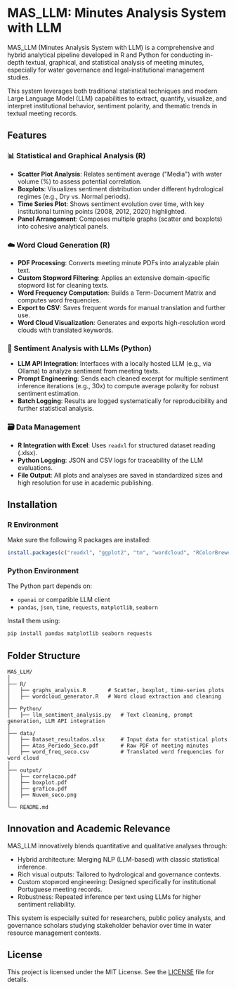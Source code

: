 
# MAS_LLM: Minutes Analysis System with LLM

MAS_LLM (Minutes Analysis System with LLM) is a comprehensive and hybrid analytical pipeline developed in R and Python for conducting in-depth textual, graphical, and statistical analysis of meeting minutes, especially for water governance and legal-institutional management studies.

This system leverages both traditional statistical techniques and modern Large Language Model (LLM) capabilities to extract, quantify, visualize, and interpret institutional behavior, sentiment polarity, and thematic trends in textual meeting records.

## Features

### 📊 Statistical and Graphical Analysis (R)

- **Scatter Plot Analysis**: Relates sentiment average ("Media") with water volume (%) to assess potential correlation.
- **Boxplots**: Visualizes sentiment distribution under different hydrological regimes (e.g., Dry vs. Normal periods).
- **Time Series Plot**: Shows sentiment evolution over time, with key institutional turning points (2008, 2012, 2020) highlighted.
- **Panel Arrangement**: Composes multiple graphs (scatter and boxplots) into cohesive analytical panels.

### ☁️ Word Cloud Generation (R)

- **PDF Processing**: Converts meeting minute PDFs into analyzable plain text.
- **Custom Stopword Filtering**: Applies an extensive domain-specific stopword list for cleaning texts.
- **Word Frequency Computation**: Builds a Term-Document Matrix and computes word frequencies.
- **Export to CSV**: Saves frequent words for manual translation and further use.
- **Word Cloud Visualization**: Generates and exports high-resolution word clouds with translated keywords.

### 🤖 Sentiment Analysis with LLMs (Python)

- **LLM API Integration**: Interfaces with a locally hosted LLM (e.g., via Ollama) to analyze sentiment from meeting texts.
- **Prompt Engineering**: Sends each cleaned excerpt for multiple sentiment inference iterations (e.g., 30x) to compute average polarity for robust sentiment estimation.
- **Batch Logging**: Results are logged systematically for reproducibility and further statistical analysis.

### 🗃️ Data Management

- **R Integration with Excel**: Uses `readxl` for structured dataset reading (.xlsx).
- **Python Logging**: JSON and CSV logs for traceability of the LLM evaluations.
- **File Output**: All plots and analyses are saved in standardized sizes and high resolution for use in academic publishing.

## Installation

### R Environment

Make sure the following R packages are installed:

```r
install.packages(c("readxl", "ggplot2", "tm", "wordcloud", "RColorBrewer", "ggwordcloud", "tidyr"))
```

### Python Environment

The Python part depends on:

- `openai` or compatible LLM client
- `pandas`, `json`, `time`, `requests`, `matplotlib`, `seaborn`

Install them using:

```bash
pip install pandas matplotlib seaborn requests
```

## Folder Structure

```
MAS_LLM/
│
├── R/
│   ├── graphs_analysis.R       # Scatter, boxplot, time-series plots
│   ├── wordcloud_generator.R   # Word cloud extraction and cleaning
│
├── Python/
│   ├── llm_sentiment_analysis.py   # Text cleaning, prompt generation, LLM API integration
│
├── data/
│   ├── Dataset_resultados.xlsx     # Input data for statistical plots
│   ├── Atas_Periodo_Seco.pdf       # Raw PDF of meeting minutes
│   ├── word_freq_seco.csv          # Translated word frequencies for word cloud
│
├── output/
│   ├── correlacao.pdf
│   ├── boxplot.pdf
│   ├── grafico.pdf
│   ├── Nuvem_seco.png
│
└── README.md
```

## Innovation and Academic Relevance

MAS_LLM innovatively blends quantitative and qualitative analyses through:

- Hybrid architecture: Merging NLP (LLM-based) with classic statistical inference.
- Rich visual outputs: Tailored to hydrological and governance contexts.
- Custom stopword engineering: Designed specifically for institutional Portuguese meeting records.
- Robustness: Repeated inference per text using LLMs for higher sentiment reliability.

This system is especially suited for researchers, public policy analysts, and governance scholars studying stakeholder behavior over time in water resource management contexts.

## License

This project is licensed under the MIT License. See the [LICENSE](LICENSE) file for details.
